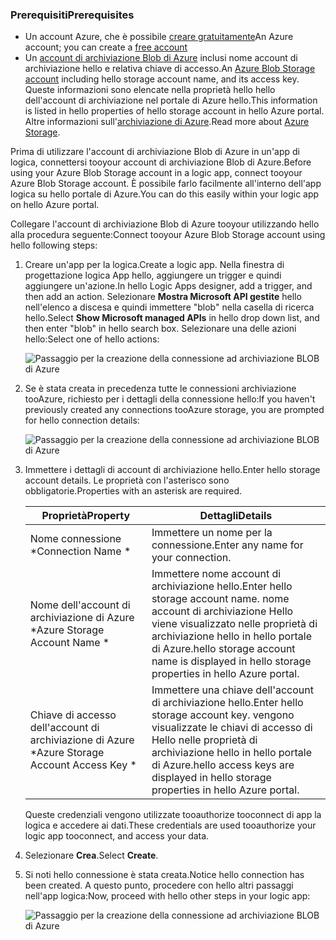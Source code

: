 ### <a name="prerequisites"></a><span data-ttu-id="0b179-101">Prerequisiti</span><span class="sxs-lookup"><span data-stu-id="0b179-101">Prerequisites</span></span>
* <span data-ttu-id="0b179-102">Un account Azure, che è possibile [creare gratuitamente](https://azure.microsoft.com/free)</span><span class="sxs-lookup"><span data-stu-id="0b179-102">An Azure account; you can create a [free account](https://azure.microsoft.com/free)</span></span>
* <span data-ttu-id="0b179-103">Un [account di archiviazione Blob di Azure](../articles/storage/common/storage-create-storage-account.md) inclusi nome account di archiviazione hello e relativa chiave di accesso.</span><span class="sxs-lookup"><span data-stu-id="0b179-103">An [Azure Blob Storage account](../articles/storage/common/storage-create-storage-account.md) including hello storage account name, and its access key.</span></span> <span data-ttu-id="0b179-104">Queste informazioni sono elencate nella proprietà hello hello dell'account di archiviazione nel portale di Azure hello.</span><span class="sxs-lookup"><span data-stu-id="0b179-104">This information is listed in hello properties of hello storage account in hello Azure portal.</span></span> <span data-ttu-id="0b179-105">Altre informazioni sull'[archiviazione di Azure](../articles/storage/common/storage-introduction.md).</span><span class="sxs-lookup"><span data-stu-id="0b179-105">Read more about [Azure Storage](../articles/storage/common/storage-introduction.md).</span></span>

<span data-ttu-id="0b179-106">Prima di utilizzare l'account di archiviazione Blob di Azure in un'app di logica, connettersi tooyour account di archiviazione Blob di Azure.</span><span class="sxs-lookup"><span data-stu-id="0b179-106">Before using your Azure Blob Storage account in a logic app, connect tooyour Azure Blob Storage account.</span></span> <span data-ttu-id="0b179-107">È possibile farlo facilmente all'interno dell'app logica su hello portale di Azure.</span><span class="sxs-lookup"><span data-stu-id="0b179-107">You can do this easily within your logic app on hello Azure  portal.</span></span>  

<span data-ttu-id="0b179-108">Collegare l'account di archiviazione Blob di Azure tooyour utilizzando hello alla procedura seguente:</span><span class="sxs-lookup"><span data-stu-id="0b179-108">Connect tooyour Azure Blob Storage account using hello following steps:</span></span>  

1. <span data-ttu-id="0b179-109">Creare un'app per la logica.</span><span class="sxs-lookup"><span data-stu-id="0b179-109">Create a logic app.</span></span> <span data-ttu-id="0b179-110">Nella finestra di progettazione logica App hello, aggiungere un trigger e quindi aggiungere un'azione.</span><span class="sxs-lookup"><span data-stu-id="0b179-110">In hello Logic Apps designer, add a trigger, and then add an action.</span></span> <span data-ttu-id="0b179-111">Selezionare **Mostra Microsoft API gestite** hello nell'elenco a discesa e quindi immettere "blob" nella casella di ricerca hello.</span><span class="sxs-lookup"><span data-stu-id="0b179-111">Select **Show Microsoft managed APIs** in hello drop down list, and then enter "blob" in hello search box.</span></span> <span data-ttu-id="0b179-112">Selezionare una delle azioni hello:</span><span class="sxs-lookup"><span data-stu-id="0b179-112">Select one of hello actions:</span></span>  
   
    ![Passaggio per la creazione della connessione ad archiviazione BLOB di Azure](./media/connectors-create-api-azureblobstorage/azureblobstorage-1.png)  
2. <span data-ttu-id="0b179-114">Se è stata creata in precedenza tutte le connessioni archiviazione tooAzure, richiesto per i dettagli della connessione hello:</span><span class="sxs-lookup"><span data-stu-id="0b179-114">If you haven't previously created any connections tooAzure storage, you are prompted for hello connection details:</span></span>   
   
    ![Passaggio per la creazione della connessione ad archiviazione BLOB di Azure](./media/connectors-create-api-azureblobstorage/connection-details.png)  
3. <span data-ttu-id="0b179-116">Immettere i dettagli di account di archiviazione hello.</span><span class="sxs-lookup"><span data-stu-id="0b179-116">Enter hello storage account details.</span></span> <span data-ttu-id="0b179-117">Le proprietà con l'asterisco sono obbligatorie.</span><span class="sxs-lookup"><span data-stu-id="0b179-117">Properties with an asterisk are required.</span></span>
   
   | <span data-ttu-id="0b179-118">Proprietà</span><span class="sxs-lookup"><span data-stu-id="0b179-118">Property</span></span> | <span data-ttu-id="0b179-119">Dettagli</span><span class="sxs-lookup"><span data-stu-id="0b179-119">Details</span></span> |
   | --- | --- |
   | <span data-ttu-id="0b179-120">Nome connessione *</span><span class="sxs-lookup"><span data-stu-id="0b179-120">Connection Name *</span></span> |<span data-ttu-id="0b179-121">Immettere un nome per la connessione.</span><span class="sxs-lookup"><span data-stu-id="0b179-121">Enter any name for your connection.</span></span> |
   | <span data-ttu-id="0b179-122">Nome dell'account di archiviazione di Azure *</span><span class="sxs-lookup"><span data-stu-id="0b179-122">Azure Storage Account Name *</span></span> |<span data-ttu-id="0b179-123">Immettere nome account di archiviazione hello.</span><span class="sxs-lookup"><span data-stu-id="0b179-123">Enter hello storage account name.</span></span> <span data-ttu-id="0b179-124">nome account di archiviazione Hello viene visualizzato nelle proprietà di archiviazione hello in hello portale di Azure.</span><span class="sxs-lookup"><span data-stu-id="0b179-124">hello storage account name is displayed in hello storage properties in hello Azure portal.</span></span> |
   | <span data-ttu-id="0b179-125">Chiave di accesso dell'account di archiviazione di Azure *</span><span class="sxs-lookup"><span data-stu-id="0b179-125">Azure Storage Account Access Key *</span></span> |<span data-ttu-id="0b179-126">Immettere una chiave dell'account di archiviazione hello.</span><span class="sxs-lookup"><span data-stu-id="0b179-126">Enter hello storage account key.</span></span> <span data-ttu-id="0b179-127">vengono visualizzate le chiavi di accesso di Hello nelle proprietà di archiviazione hello in hello portale di Azure.</span><span class="sxs-lookup"><span data-stu-id="0b179-127">hello access keys are displayed in hello storage properties in hello Azure portal.</span></span> |
   
    <span data-ttu-id="0b179-128">Queste credenziali vengono utilizzate tooauthorize tooconnect di app la logica e accedere ai dati.</span><span class="sxs-lookup"><span data-stu-id="0b179-128">These credentials are used tooauthorize your logic app tooconnect, and access your data.</span></span> 
4. <span data-ttu-id="0b179-129">Selezionare **Crea**.</span><span class="sxs-lookup"><span data-stu-id="0b179-129">Select **Create**.</span></span>
5. <span data-ttu-id="0b179-130">Si noti hello connessione è stata creata.</span><span class="sxs-lookup"><span data-stu-id="0b179-130">Notice hello connection has been created.</span></span> <span data-ttu-id="0b179-131">A questo punto, procedere con hello altri passaggi nell'app logica:</span><span class="sxs-lookup"><span data-stu-id="0b179-131">Now, proceed with hello other steps in your logic app:</span></span> 
   
    ![Passaggio per la creazione della connessione ad archiviazione BLOB di Azure](./media/connectors-create-api-azureblobstorage/azureblobstorage-3.png)  

